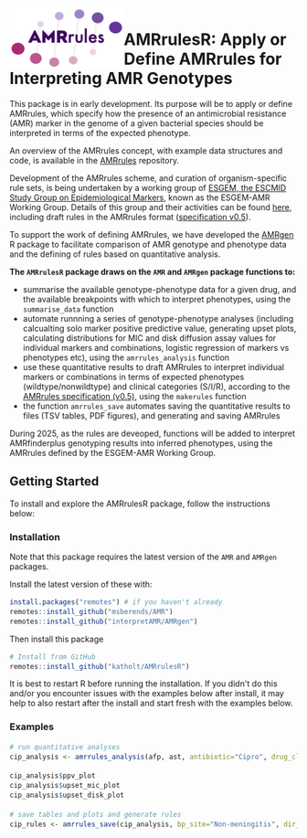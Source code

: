 <img src="AMRrules_logo.png" width="200" align="left">

# AMRrulesR: Apply or Define AMRrules for Interpreting AMR Genotypes


This package is in early development. Its purpose will be to apply or define AMRrules, which specify how the presence of an antimicrobial resistance (AMR) marker in the genome of a given bacterial species should be interpreted in terms of the expected phenotype.

An overview of the AMRrules concept, with example data structures and code, is available in the [AMRrules](https://github.com/interpretAMR/AMRrules) repository.

Development of the AMRrules scheme, and curation of organism-specific rule sets, is being undertaken by a working group of [ESGEM, the ESCMID Study Group on Epidemiological Markers](https://www.escmid.org/esgem/), known as the ESGEM-AMR Working Group. Details of this group and their activities can be found [here](https://github.com/interpretAMR/AMRrulescuration), including draft rules in the AMRrules format ([specification v0.5](https://docs.google.com/spreadsheets/d/1F-J-_8Kyo3W0Oh6eDYyd0N8ahqVwiddM2112-Fg1gKc/edit?usp=sharing)).

To support the work of defining AMRrules, we have developed the [AMRgen](https://github.com/interpretAMR/AMRgen) R package to facilitate comparison of AMR genotype and phenotype data and the defining of rules based on quantitative analysis. 

__The `AMRrulesR` package draws on the `AMR` and `AMRgen` package functions to:__
* summarise the available genotype-phenotype data for a given drug, and the available breakpoints with which to interpret phenotypes, using the `summarise_data` function
* automate runnning a series of genotype-phenotype analyses (including calcualting solo marker positive predictive value, generating upset plots, calculating distributions for MIC and disk diffusion assay values for individual markers and combinations, logistic regression of markers vs phenotypes etc), using the `amrrules_analysis` function
* use these quantitative results to draft AMRrules to interpret individual markers or combinations in terms of expected phenotypes (wildtype/nonwildtype) and clinical categories (S/I/R), according to the [AMRrules specification (v0.5)](https://docs.google.com/spreadsheets/d/1F-J-_8Kyo3W0Oh6eDYyd0N8ahqVwiddM2112-Fg1gKc/edit?usp=sharing), using the `makerules` function
* the function `amrrules_save` automates saving the quantitative results to files (TSV tables, PDF figures), and generating and saving AMRrules

During 2025, as the rules are deveoped, functions will be added to interpret AMRfinderplus genotyping results into inferred phenotypes, using the AMRrules defined by the ESGEM-AMR Working Group.


## Getting Started

To install and explore the AMRrulesR package, follow the instructions below:

### Installation
Note that this package requires the latest version of the `AMR` and `AMRgen` packages.

Install the latest version of these with:
```r
install.packages("remotes") # if you haven't already
remotes::install_github("msberends/AMR")
remotes::install_github("interpretAMR/AMRgen")
```

Then install this package
```r
# Install from GitHub
remotes::install_github("katholt/AMRrulesR")
```

It is best to restart R before running the installation. If you didn't do this and/or you encounter issues with the examples below after install, it may help to also restart after the install and start fresh with the examples below.


### Examples
```r
# run quantitative analyses
cip_analysis <- amrrules_analysis(afp, ast, antibiotic="Cipro", drug_class_list=c("Quinolones"), species="E. coli")

cip_analysis$ppv_plot
cip_analysis$upset_mic_plot
cip_analysis$upset_disk_plot

# save tables and plots and generate rules
cip_rules <- amrrules_save(cip_analysis, bp_site="Non-meningitis", dir_path="amrrules", file_prefix="Cipro")
```
